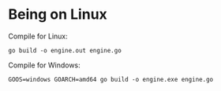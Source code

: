 # Being on Linux

Compile for Linux:
```
go build -o engine.out engine.go
```

Compile for Windows:
```
GOOS=windows GOARCH=amd64 go build -o engine.exe engine.go
```